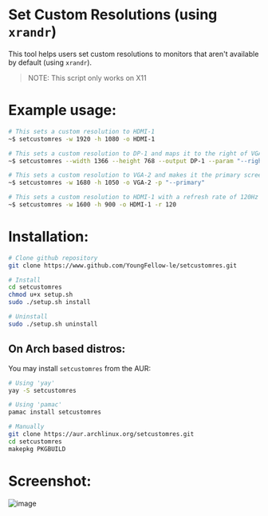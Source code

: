 # Set Custom Resolutions (using `xrandr`)
This tool helps users set custom resolutions to monitors that aren't available by default (using `xrandr`).
>NOTE: This script only works on X11
# Example usage:
```bash
# This sets a custom resolution to HDMI-1
~$ setcustomres -w 1920 -h 1080 -o HDMI-1

# This sets a custom resolution to DP-1 and maps it to the right of VGA-1
~$ setcustomres --width 1366 --height 768 --output DP-1 --param "--right-of VGA-1"

# This sets a custom resolution to VGA-2 and makes it the primary screen
~$ setcustomres -w 1680 -h 1050 -o VGA-2 -p "--primary"

# This sets a custom resolution to HDMI-1 with a refresh rate of 120Hz
~$ setcustomres -w 1600 -h 900 -o HDMI-1 -r 120
```
# Installation:
```bash
# Clone github repository
git clone https://www.github.com/YoungFellow-le/setcustomres.git

# Install
cd setcustomres
chmod u+x setup.sh
sudo ./setup.sh install

# Uninstall
sudo ./setup.sh uninstall
```
## On Arch based distros:
You may install `setcustomres` from the AUR:
```bash
# Using 'yay'
yay -S setcustomres

# Using 'pamac'
pamac install setcustomres

# Manually
git clone https://aur.archlinux.org/setcustomres.git
cd setcustomres
makepkg PKGBUILD
```
# Screenshot:
![image](https://user-images.githubusercontent.com/79008923/213722911-eb64cbb4-837d-4a97-983f-ae85d0ea18fb.png)
